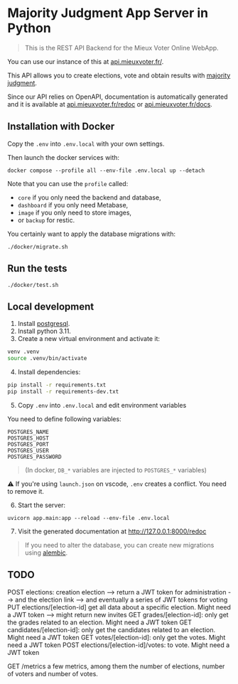 # Majority Judgment App Server in Python

> This is the REST API Backend for the Mieux Voter Online WebApp.

You can use our instance of this at [api.mieuxvoter.fr/](https://api.mieuxvoter.fr/).

This API allows you to create elections, vote and obtain results with [majority judgment](https://en.wikipedia.org/wiki/Majority_judgment).

Since our API relies on OpenAPI, documentation is automatically generated and it is available at [api.mieuxvoter.fr/redoc](api.mieuxvoter.fr/redoc) or [api.mieuxvoter.fr/docs](api.mieuxvoter.fr/docs).


## Installation with Docker

Copy the `.env` into `.env.local` with your own settings.

Then launch the docker services with:

    docker compose --profile all --env-file .env.local up --detach

Note that you can use the `profile` called:
- `core` if you only need the backend and database,
- `dashboard` if you only need Metabase,
- `image` if you only need to store images,
- or `backup` for restic.

You certainly want to apply the database migrations with:

    ./docker/migrate.sh


## Run the tests

    ./docker/test.sh



## Local development

1. Install [postgresql](https://www.postgresql.org/download/).
2. Install python 3.11.
3. Create a new virtual environment and activate it:

```bash
venv .venv
source .venv/bin/activate
```

4. Install dependencies:

```bash
pip install -r requirements.txt
pip install -r requirements-dev.txt
```

5. Copy `.env` into `.env.local` and edit environment variables

You need to define following variables:
```
POSTGRES_NAME
POSTGRES_HOST
POSTGRES_PORT
POSTGRES_USER
POSTGRES_PASSWORD
```

> (In docker, `DB_*` variables are injected to `POSTGRES_*` variables)

:warning: If you're using `launch.json` on vscode, `.env` creates a conflict.  You need to remove it.

6. Start the server:

```
uvicorn app.main:app --reload --env-file .env.local
```

7. Visit the generated documentation at http://127.0.0.1:8000/redoc

> If you need to alter the database, you can create new migrations using [alembic](https://alembic.sqlalchemy.org/en/latest/index.html).


## TODO

POST elections: creation election
  --> return a JWT token for administration
  --> and the election link
  --> and eventually a series of JWT tokens for voting
PUT elections/[election-id] get all data about a specific election. Might need a JWT token
    --> might return new invites
GET grades/[election-id]: only get the grades related to an election. Might need a JWT token
GET candidates/[election-id]: only get the candidates related to an election. Might need a JWT token
GET votes/[election-id]: only get the votes. Might need a JWT token
POST elections/[election-id]/votes: to vote. Might need a JWT token


GET /metrics a few metrics, among them the number of elections, number of voters and number of votes.
